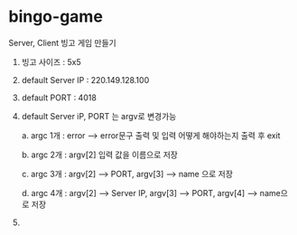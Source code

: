 # bingo-game



Server, Client 빙고 게임 만들기


1. 빙고 사이즈 : 5x5
2. default Server IP : 220.149.128.100
3. default PORT : 4018
4. default Server iP, PORT 는  argv로 변경가능

    a. argc 1개 : error --> error문구 출력 및 입력 어떻게 해야하는지 출력 후 exit

    b. argc 2개 : argv[2] 입력 값을 이름으로 저장

    c. argc 3개 : argv[2] --> PORT, argv[3] --> name 으로 저장
    
    d. argc 4개 : argv[2] --> Server IP, argv[3] --> PORT, argv[4] --> name으로 저장

5. 